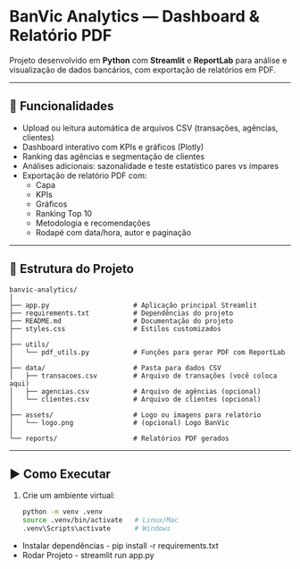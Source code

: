 # BanVic Analytics — Dashboard & Relatório PDF

Projeto desenvolvido em **Python** com **Streamlit** e **ReportLab** para análise e visualização de dados bancários, com exportação de relatórios em PDF.

---

## 🎯 Funcionalidades
- Upload ou leitura automática de arquivos CSV (transações, agências, clientes)
- Dashboard interativo com KPIs e gráficos (Plotly)
- Ranking das agências e segmentação de clientes
- Análises adicionais: sazonalidade e teste estatístico pares vs ímpares
- Exportação de relatório PDF com:
  - Capa
  - KPIs
  - Gráficos
  - Ranking Top 10
  - Metodologia e recomendações
  - Rodapé com data/hora, autor e paginação

---

## 📂 Estrutura do Projeto

```
banvic-analytics/
│
├── app.py                     # Aplicação principal Streamlit
├── requirements.txt           # Dependências do projeto
├── README.md                  # Documentação do projeto
├── styles.css                 # Estilos customizados
│
├── utils/
│   └── pdf_utils.py           # Funções para gerar PDF com ReportLab
│
├── data/                      # Pasta para dados CSV
│   ├── transacoes.csv         # Arquivo de transações (você coloca aqui)
│   ├── agencias.csv           # Arquivo de agências (opcional)
│   └── clientes.csv           # Arquivo de clientes (opcional)
│
├── assets/                    # Logo ou imagens para relatório
│   └── logo.png               # (opcional) Logo BanVic
│
└── reports/                   # Relatórios PDF gerados

```


---

## ▶️ Como Executar
1. Crie um ambiente virtual:
   ```bash
   python -m venv .venv
   source .venv/bin/activate   # Linux/Mac
   .venv\Scripts\activate      # Windows

- Instalar dependências - pip install -r requirements.txt
- Rodar Projeto - streamlit run app.py

